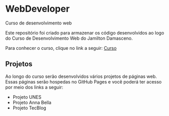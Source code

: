 # WebDeveloper
Curso de desenvolvimento web

Este repositório foi criado para armazenar os código desenvolvidos ao logo
do Curso de Desenvolvimento Web do Jamilton Damasceno.

Para conhecer o curso, clique no link a seguir: 
[Curso](https://www.udemy.com/course/web-completo/)

## Projetos
Ao longo do curso serão desenvolvidos vários projetos de páginas web.
Essas páginas serão hospedas no GitHub Pages e você poderá ter acesso 
por meio dos links a seguir:

* Projeto UNES
* Projeto Anna Bella
* Projeto TecBlog
